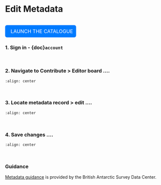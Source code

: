 # Edit Metadata

<br>

<div style="background-color: #007BFF; border: 2px solid #007BFF; border-radius: 6px; padding: 8px; display: inline-block;">
    <a style="font-size: 16px; text-decoration: none; color: white;" href="https://antcat.antarcticanz.govt.nz/geonetwork">
        <i class="fas fa-caret-right" style="color: white; margin-right: 8px;"></i> LAUNCH THE CATALOGUE
    </a>
</div>

<br>

### 1. Sign in -  {doc}`account`

<br>

### 2. Navigate to Contribute > Editor board ....

```{image} edit_selectEditor_resize.png
:align: center
```
<br>

### 3. Locate metadata record > edit ....

```{image} edit_findRecord_resize.png
:align: center
```
<br>

### 4. Save changes ....

```{image} edit_save_resize.png
:align: center
```
<br>

### Guidance
[Metadata guidance](https://www.bas.ac.uk/wp-content/uploads/2023/03/Metadata_Guidance_v8_Example.pdf) is provided by the British Antarctic Survey Data Center.

